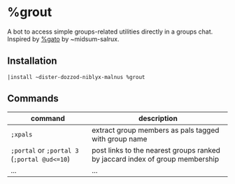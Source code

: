 # %grout
A bot to access simple groups-related utilities directly in a groups chat.
Inspired by [%gato](https://github.com/midsum-salrux/gato/) by ~midsum-salrux.

## Installation
`|install ~dister-dozzod-niblyx-malnus %grout`

## Commands

| command | description |
| ------- | ----------- |
| `;xpals` | extract group members as pals tagged with group name |
| `;portal` or `;portal 3` (`;portal @ud<=10`) | post links to the nearest groups ranked by jaccard index of group membership |
| ... | ... |
